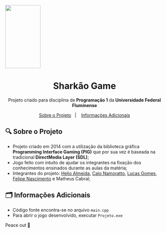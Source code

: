 <img src="../imagens/sharkao.png" align="center" width="112" height="200"></img>

<h1 align="center">Sharkão Game</h1>
<p align="center">Projeto criado para disciplina de<strong> Programação 1</strong> da<strong> Universidade Federal Fluminense</strong></p>
<p align="center">
  <a href="#-sobre">Sobre o Projeto</a>&nbsp;&nbsp;&nbsp;|&nbsp;&nbsp;&nbsp;
  <a href="#-informacoes-adicionais">Informações Adicionais</a>
</p>

## :mag: Sobre o Projeto

- Projeto criado em 2014 com a utilização da biblioteca gráfica<strong> Programming Interface Gaming (PIG)</strong> que por sua vez é baseada na tradicional<strong> DirectMedia Layer (SDL)</strong>;
- Jogo feito com intuito de ajudar os integrantes na fixação dos conhecimentos ensinados durante as aulas da matéria;
- Integrantes do projeto: <a href="https://github.com/LelioH">Helio Almeida</a>, <a href="https://github.com/caionamoratto"> Caio Namoratto</a>, <a href="https://github.com/Gomesantos"> Lucas Gomes</a>, <a href="https://github.com/Fen1499"> Felipe Nascimento</a> e Matheus Cabral;

## :card_index_dividers: Informações Adicionais

- Código fonte encontra-se no arquivo `main.cpp`
- Para abrir o jogo desenvolvido, executar `Projeto.exe`

Peace out :wave:
